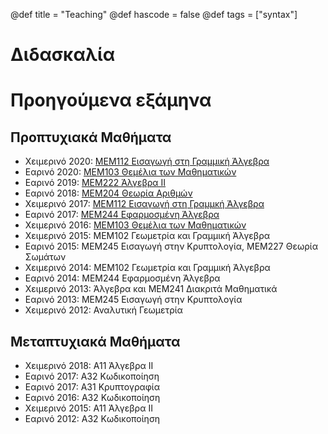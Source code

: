 @def title = "Teaching"
@def hascode = false
@def tags = ["syntax"]

# Διδασκαλία

# Προηγούμενα εξάμηνα

## Προπτυχιακά Μαθήματα
* Χειμερινό 2020: [ΜΕΜ112 Εισαγωγή στη Γραμμική Άλγεβρα](https://elearn.uoc.gr/course/view.php?id=2494) 
* Εαρινό 2020: [ΜΕΜ103 Θεμέλια των Μαθηματικών](https://polygon.math.uoc.gr/1920/moodle/course/view.php?id=8#section-0)
* Εαρινό 2019: [ΜΕΜ222 Άλγεβρα ΙΙ](https://polygon.math.uoc.gr/1819/moodle/course/view.php?id=16)
* Εαρινό 2018: [ΜΕΜ204 Θεωρία Αριθμών](https://polygon.math.uoc.gr/1718/moodle/course/view.php?id=8)
* Χειμερινό 2017: [ΜΕΜ112 Εισαγωγή στη Γραμμκή Άλγεβρα](https://polygon.math.uoc.gr/1718/moodle/course/view.php?id=5)
* Εαρινό 2017: [ΜΕΜ244 Εφαρμοσμένη Άλγεβρα](http://euler.math.uoc.gr/~moodle/moodle1617/course/view.php?id=8)
* Χειμερινό 2016: [ΜΕΜ103 Θεμέλια των Μαθηματικών](http://euler.math.uoc.gr/~moodle/moodle1617/course/view.php?id=2)
* Χειμερινό 2015: ΜΕΜ102 Γεωμετρία και Γραμμική Άλγεβρα
* Εαρινό 2015: ΜΕΜ245 Εισαγωγή στην Κρυπτολογία,  ΜΕΜ227 Θεωρία Σωμάτων
* Χειμερινό 2014: ΜΕΜ102 Γεωμετρία και Γραμμική Άλγεβρα
* Εαρινό 2014: ΜΕΜ244 Εφαρμοσμένη Άλγεβρα
* Χειμερινό 2013: Άλγεβρα και ΜΕΜ241 Διακριτά Μαθηματικά
* Εαρινό 2013: ΜΕΜ245 Εισαγωγή στην Κρυπτολογία
* Χειμερινό 2012: Αναλυτική Γεωμετρία

## Μεταπτυχιακά Μαθήματα
* Χειμερινό 2018: Α11 Άλγεβρα ΙΙ
* Εαρινό 2017: Α32 Κωδικοποίηση
* Εαρινό 2017: Α31 Κρυπτογραφία
* Εαρινό 2016: Α32 Κωδικοποίηση
* Χειμερινό 2015: Α11 Άλγεβρα ΙΙ
* Εαρινό 2012: Α32 Κωδικοποίηση
        

